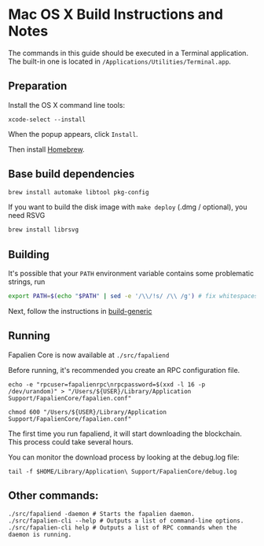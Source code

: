 Mac OS X Build Instructions and Notes
====================================
The commands in this guide should be executed in a Terminal application.
The built-in one is located in `/Applications/Utilities/Terminal.app`.

Preparation
-----------
Install the OS X command line tools:

`xcode-select --install`

When the popup appears, click `Install`.

Then install [Homebrew](https://brew.sh).

Base build dependencies
-----------------------

```bash
brew install automake libtool pkg-config
```

If you want to build the disk image with `make deploy` (.dmg / optional), you need RSVG
```bash
brew install librsvg
```

Building
--------

It's possible that your `PATH` environment variable contains some problematic strings, run
```bash
export PATH=$(echo "$PATH" | sed -e '/\\/!s/ /\\ /g') # fix whitespaces
```

Next, follow the instructions in [build-generic](build-generic.md)

Running
-------

Fapalien Core is now available at `./src/fapaliend`

Before running, it's recommended you create an RPC configuration file.

    echo -e "rpcuser=fapalienrpc\nrpcpassword=$(xxd -l 16 -p /dev/urandom)" > "/Users/${USER}/Library/Application Support/FapalienCore/fapalien.conf"

    chmod 600 "/Users/${USER}/Library/Application Support/FapalienCore/fapalien.conf"

The first time you run fapaliend, it will start downloading the blockchain. This process could take several hours.

You can monitor the download process by looking at the debug.log file:

    tail -f $HOME/Library/Application\ Support/FapalienCore/debug.log

Other commands:
-------

    ./src/fapaliend -daemon # Starts the fapalien daemon.
    ./src/fapalien-cli --help # Outputs a list of command-line options.
    ./src/fapalien-cli help # Outputs a list of RPC commands when the daemon is running.
